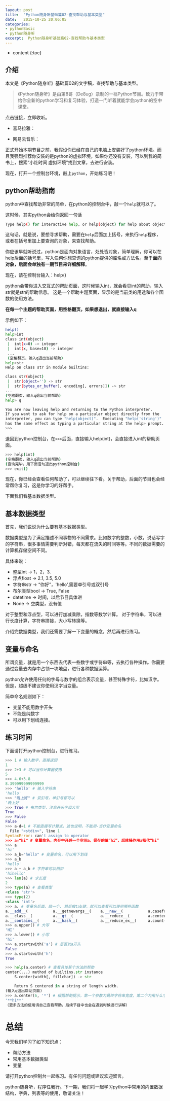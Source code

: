 ```yaml
---
layout: post
title:  "Python随身听基础篇02-查找帮助与基本类型"
date:   2015-10-25 20:06:05
categories:  
- pythonBasic
- python随身听
excerpt:  Python随身听基础篇02-查找帮助与基本类型
---
```


* content
 {:toc}

## 介绍

本文是《Python随身听》基础篇02的文字稿，查找帮助与基本类型。

>《Python随身听》是由第8哥（De8ug）录制的一档Python节目。致力于带给你全新的python学习和复习体验，打造一门听着就能学会python的空中课堂。

点击链接，立即收听。

- 喜马拉雅：

- 网易云音乐：

正式开始本期节目之前，我假设你已经在自己的电脑上安装好了python环境。而且我强烈推荐你安装的是python的虚拟环境，如果你还没有安装，可以到我的简书上，搜索“小灶时间 虚拟环境”找到文章，去进行安装。

现在，打开一个控制台环境，敲上`python`，开始练习吧！


## python帮助指南

python中查找帮助非常的简单，在python的控制台中，敲一个`help`就可以了。   

这时候，其实python会给你返回一句话

```bash
Type help() for interactive help, or help(object) for help about object.
```

这句话，就是说，要想寻求帮助，需要在`help`后面加上括号，来执行`help`程序，或者在括号里加上要查询的对象，来查找帮助。

你应该早就听说过，python是面向对象语言，处处皆对象，简单理解，你可以在help后面的括号里，写入任何你想查询的python提供的库名或方法名。至于**面向对象，后面会单独有一期节目来详细解释**。

现在，请在控制台输入：help()

python会带你进入交互式的帮助页面，这时候输入int，就会看见int的帮助，输入str就是str的帮助信息。
这是一个帮助主题页面，显示的是当前类的用途和各个函数的使用方法。

**在每一个主题的帮助页面，用空格翻页，如果想退出，就直接输入q**

示例如下：

```bash
help()
help>int 
class int(object)
 |  int(x=0) -> integer
 |  int(x, base=10) -> integer
 ...
 (空格翻页，输入q退出当前帮助)
help>str
Help on class str in module builtins:

class str(object)
 |  str(object='') -> str
 |  str(bytes_or_buffer[, encoding[, errors]]) -> str
...
(空格翻页，输入q退出当前帮助)
help> q

You are now leaving help and returning to the Python interpreter.
If you want to ask for help on a particular object directly from the
interpreter, you can type "help(object)".  Executing "help('string')"
has the same effect as typing a particular string at the help> prompt.
>>>
```

退回到python控制台，在`>>>`后面，直接输入help(int)，会直接进入int的帮助页面。

```bash
>>> help(int)
(空格翻页，输入q退出当前帮助)
(查询完毕，用下面语句退出python控制台)
>>> exit() 
```

现在，你已经会查看任何帮助了，可以继续往下看。关于帮助，后面的节目也会经常帮你复习，这是你学习的好帮手。

下面我们看基本数据类型。

## 基本数据类型

首先，我们说说为什么要有基本数据类型。

数据类型是为了满足描述不同事物的不同需求。比如数字的整数，小数，说话写字的字符串，很多事情需要判断对错，每天都在流失的时间等等。不同的数据需要的计算机存储空间不同。  

具体来说：

- 整型int   -> 1，2，3.  
- 浮点float -> 2.1, 3.5, 5.0  
- 字符串str  -> “你好”，'hello',需要单引号或双引号
- 布尔类型bool      -> True, False
- datetime  -> 时间，以后节目具体讲
- None      -> 空类型，没有值                            

对于整型和浮点型，可以进行加减乘除，指数等数学计算。
对于字符串，可以进行长度计算，字符串拼接，大小写转换等。

介绍完数据类型，我们还需要了解一下变量的概念，然后再进行练习。

## 变量与命名

所谓变量，就是用一个东西去代表一些数字或字符串等，去执行各种操作。你需要通过变量去内存中占领一块地盘，进行各种数据运算。

python允许使用任何的字母与数字的组合表示变量，甚至特殊字符，比如汉字。但是，超级不建议你使用汉字当变量。

简单命名规则如下：
- 变量不能用数字开头
- 不能是纯数字
- 可以用下划线连接。


## 练习时间

下面请打开python控制台，进行练习。

```python
>>> 1 # 输入数字，直接返回
1
>>> 2+3 # 可以当作计算器使用
5
>>> 4.6+3.8
8.399999999999999
>>> 'hello' # 输入字符串
'hello'
>>> "晚上好" # 双引号，单引号都可以
'晚上好'
>>> True # 布尔类型，注意开头字母大写
True
>>> False
False
>>> a-d=1 # 不能直接写计算式，这也说明，不能用-当作变量命名
  File "<stdin>", line 1
SyntaxError: can't assign to operator
>>> a="hi" # 变量命名，内存中开辟一个空间a，保存的值“hi”，后续操作用a指代“hi”
>>> a
'hi'
>>> a_b="hello" # 变量命名，可以用下划线
>>> a_b
'hello'
>>> a + a_b # 字符串可以相加
'hihello'
>>> len(a) # 求长度
2
>>> type(a) # 查看类型
<class 'str'>
>>> type(2)
<class 'int'> 
>>> a. # 变量名后面，敲一个. 然后按tab键，就可以查看可以使用哪些函数
a.__add__(           a.__getnewargs__(    a.__new__(           a.casefold(          a.isalpha(           a.ljust(             a.rstrip(
a.__class__(         a.__gt__(            a.__reduce__(        a.center(            a.isdecimal(         a.lower(             a.split(
a.__contains__(      a.__hash__(          a.__reduce_ex__(     a.count(             a.isdigit(           a.lstrip(            a.splitlines(
>>> a.upper() # 大写
'HI'
>>> a.lower() # 小写
'hi'
>>> a.startswith('a') # 是否以a开头
False
>>> a.startswith('h')
True

>>> help(a.center) # 查看具体某个方法的帮助
center(...) method of builtins.str instance
    S.center(width[, fillchar]) -> str

    Return S centered in a string of length width.
(输入q退出帮助页面)
>>> a.center(6, '*') # 根据帮助提示，第一个参数为最终字符串宽度，第二个为用什么字符填充
'**hi**'
（更多方法的使用请自己查看帮助，后续节目中也会在遇到时候进行讲解）
```

# 总结

今天我们学习了如下知识点：

- 帮助方法
- 常用基本数据类型
- 变量

请打开python控制台一起练习。有任何问题或建议欢迎留言。


python随身听，程序任我行。下一期，我们将一起学习python中常用的内置数据结构，字典，列表等的使用，敬请关注！